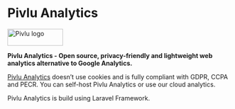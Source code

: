 # Pivlu Analytics

<p>
  <a href="https://plausible.io/">
    <img width="125" height="38" alt="Pivlu logo" src="https://github.com/user-attachments/assets/52bd8114-4ccc-4a01-ac16-eefe1823c871" />
  </a>
</p>


**Pivlu Analytics - Open source, privacy-friendly and lightweight web analytics alternative to Google Analytics.**

[Pivlu Analytics](https://analytics.pivlu.com) doesn’t use cookies and is fully compliant with GDPR, CCPA and PECR. You can self-host Pivlu Analytics or use our cloud analytics.

Pivlu Analytics is build using Laravel Framework.
